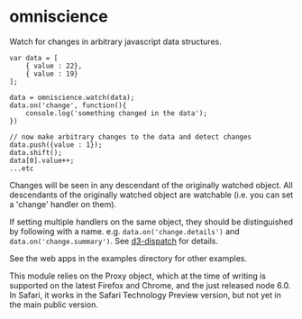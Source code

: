 omniscience
===========

Watch for changes in arbitrary javascript data structures. 

```
var data = [
	{ value : 22},
	{ value : 19}
];

data = omniscience.watch(data);
data.on('change', function(){
	console.log('something changed in the data');
})

// now make arbitrary changes to the data and detect changes
data.push({value : 1});
data.shift();
data[0].value++;
...etc
```

Changes will be seen in any descendant of the originally watched object. All
descendants of the originally watched object are watchable (i.e. you can set
a 'change' handler on them).

If setting multiple handlers on the same object, they should be distinguished
by following with a name. e.g. `data.on('change.details')` and 
`data.on('change.summary')`. See [d3-dispatch](https://github.com/d3/d3-dispatch)
for details.

See the web apps in the examples directory for other examples.

This module relies on the Proxy object, which at the time of writing is
supported on the latest Firefox and Chrome, and the just released node 6.0. 
In Safari, it works in the Safari Technology Preview version, but not yet in 
the main public version.